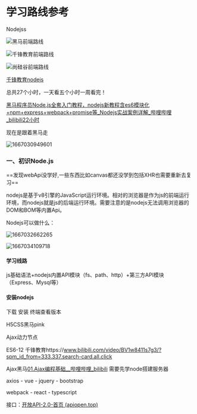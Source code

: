# 学习路线参考

Nodejss

![黑马前端路线](D:\nanshabu\big3\MyLearningNotesBook\img\黑马前端路线.jpg)

![千锋教育前端路线](D:\nanshabu\big3\MyLearningNotesBook\img\千锋教育前端路线.jpg)

![尚硅谷前端路线](D:\nanshabu\big3\MyLearningNotesBook\img\尚硅谷前端路线.jpg)

[千锋教育nodejs](https://www.bilibili.com/video/BV1rA4y1Z7fd)

总共27个小时，一天看五个小时一周看完！

[黑马程序员Node.js全套入门教程，nodejs新教程含es6模块化+npm+express+webpack+promise等_Nodejs实战案例详解_哔哩哔哩_bilibili22小时](https://www.bilibili.com/video/BV1a34y167AZ/)

现在是跟着黑马走

![1667030949601](D:\nanshabu\big3\MyLearningNotesBook\img\1667030949601.jpg)

### 一、初识Node.js

==发现webApi没学好,一些东西比如canvas都还没学到包括XHR也需要重新去复习==

nodejs是基于v8引擎的JavaScript运行环境。相对的浏览器是作为js的前端运行环境，而nodejs就是js的后端运行环境。需要注意的是nodejs无法调用浏览器的DOM和BOM等内置Api。

Nodejs可以做什么：

![1667032662265](D:\nanshabu\big3\MyLearningNotesBook\img\1667032662265.jpg)

![1667034109718](D:\nanshabu\big3\MyLearningNotesBook\img\1667034109718.jpg)

#### 学习线路

js基础语法+nodejs内置API模块（fs、path、http）+第三方API模块（Express、Mysql等）

#### 安装nodejs

下载 安装 终端查看版本



H5CSS黑马pink

Ajax动力节点

ES6-12	千锋教育https://www.bilibili.com/video/BV1w8411s7g3/?spm_id_from=333.337.search-card.all.click

Ajax黑马[01.Ajax编程基础__哔哩哔哩_bilibili](https://www.bilibili.com/video/BV1ji4y1876Y?p=1&vd_source=341418dd6ce38b875e36cf6b18b2908c)	需要先学node搭建服务器

axios - vue - jquery - bootstrap

webpack - react - typescript



接口：[开放API-2.0-首页 (apiopen.top)](https://api.apiopen.top/)

















